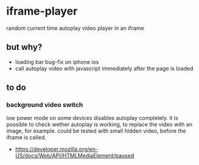 # iframe-player
random current time autoplay video player in an iframe

## but why?
* loading bar bug-fix on iphone ios
* call autoplay video with javascript immediately after the page is loaded

## to do

### background video switch
low power mode on some devices disables autoplay completely. it is possible to check wether autoplay is working, to replace the video with an image, for example. could be tested with small hidden video, before the iframe is called. 

* https://developer.mozilla.org/en-US/docs/Web/API/HTMLMediaElement/paused
